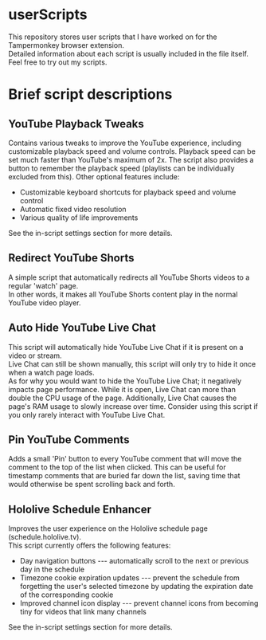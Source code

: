 # userScripts


This repository stores user scripts that I have worked on for the Tampermonkey browser extension.  
Detailed information about each script is usually included in the file itself. Feel free to try out my scripts.


# Brief script descriptions


## YouTube Playback Tweaks

Contains various tweaks to improve the YouTube experience, including customizable playback speed and volume controls.
Playback speed can be set much faster than YouTube's maximum of 2x.
The script also provides a button to remember the playback speed (playlists can be individually excluded from this).
Other optional features include:

- Customizable keyboard shortcuts for playback speed and volume control
- Automatic fixed video resolution
- Various quality of life improvements

See the in-script settings section for more details.

## Redirect YouTube Shorts

A simple script that automatically redirects all YouTube Shorts videos to a regular 'watch' page.  
In other words, it makes all YouTube Shorts content play in the normal YouTube video player.

## Auto Hide YouTube Live Chat

This script will automatically hide YouTube Live Chat if it is present on a video or stream.  
Live Chat can still be shown manually, this script will only try to hide it once when a watch page loads.  
As for why you would want to hide the YouTube Live Chat; it negatively impacts page performance.
While it is open, Live Chat can more than double the CPU usage of the page.
Additionally, Live Chat causes the page's RAM usage to slowly increase over time.
Consider using this script if you only rarely interact with YouTube Live Chat.

## Pin YouTube Comments

Adds a small 'Pin' button to every YouTube comment that will move the comment to the top of the list when clicked.
This can be useful for timestamp comments that are buried far down the list, saving time that would otherwise be spent scrolling back and forth.

## Hololive Schedule Enhancer

Improves the user experience on the Hololive schedule page (schedule.hololive.tv).  
This script currently offers the following features:

- Day navigation buttons --- automatically scroll to the next or previous day in the schedule
- Timezone cookie expiration updates --- prevent the schedule from forgetting the user's selected timezone by updating the expiration date of the corresponding cookie
- Improved channel icon display --- prevent channel icons from becoming tiny for videos that link many channels

See the in-script settings section for more details.
